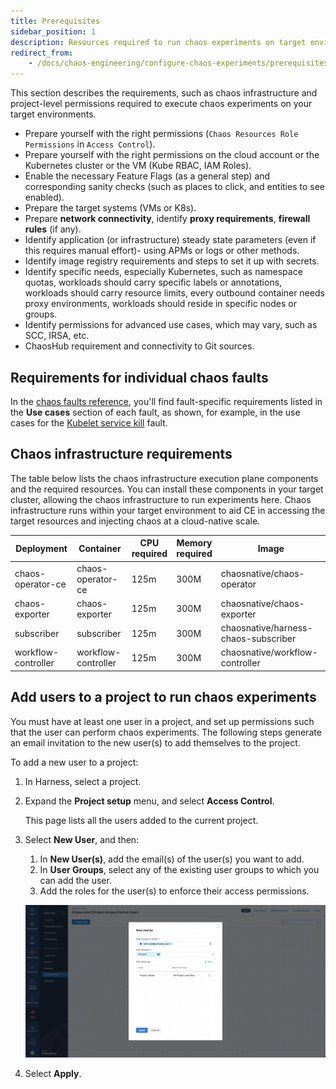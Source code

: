```yaml
---
title: Prerequisites
sidebar_position: 1
description: Resources required to run chaos experiments on target environments
redirect_from:
	- /docs/chaos-engineering/configure-chaos-experiments/prerequisites
---
```


This section describes the requirements, such as chaos infrastructure and project-level permissions required to execute chaos experiments on your target environments.

- Prepare yourself with the right permissions (`Chaos Resources Role Permissions` in `Access Control`).
- Prepare yourself with the right permissions on the cloud account or the Kubernetes cluster or the VM (Kube RBAC, IAM Roles).
- Enable the necessary Feature Flags (as a general step) and corresponding sanity checks (such as places to click, and entities to see enabled).
- Prepare the target systems (VMs or K8s).
- Prepare **network connectivity**, identify **proxy requirements**, **firewall rules** (if any).
- Identify application (or infrastructure) steady state parameters (even if this requires manual effort)- using APMs or logs or other methods.
- Identify image registry requirements and steps to set it up with secrets.
- Identify specific needs, especially Kubernetes, such as namespace quotas, workloads should carry specific labels or annotations, workloads should carry resource limits, every outbound container needs proxy environments, workloads should reside in specific nodes or groups.
- Identify permissions for advanced use cases, which may vary, such as SCC, IRSA, etc.
- ChaosHub requirement and connectivity to Git sources.

## Requirements for individual chaos faults

In the [chaos faults reference](/docs/chaos-engineering/chaos-faults/), you'll find fault-specific requirements listed in the **Use cases** section of each fault, as shown, for example, in the use cases for the [Kubelet service kill](/docs/chaos-engineering/chaos-faults/kubernetes/node/kubelet-service-kill#use-cases) fault.

## Chaos infrastructure requirements

The table below lists the chaos infrastructure execution plane components and the required resources. You can install these components in your target cluster, allowing the chaos infrastructure to run experiments here. Chaos infrastructure runs within your target environment to aid CE in accessing the target resources and injecting chaos at a cloud-native scale.

| Deployment | Container | CPU<br />required | Memory<br />required | Image |
|------------|-----------|-------------------|----------------------|-------|
| chaos-operator-ce  | chaos-operator-ce     | 125m | 300M | chaosnative/chaos-operator          |
| chaos-exporter     | chaos-exporter        | 125m | 300M | chaosnative/chaos-exporter          |
| subscriber         | subscriber            | 125m | 300M | chaosnative/harness-chaos-subscriber|
| workflow-controller| workflow-controller   | 125m | 300M | chaosnative/workflow-controller     |


## Add users to a project to run chaos experiments

You must have at least one user in a project, and set up permissions such that the user can perform chaos experiments. The following steps generate an email invitation to the new user(s) to add themselves to the project.

To add a new user to a project:

1. In Harness, select a project.

1. Expand the **Project setup** menu, and select **Access Control**.

	This page lists all the users added to the current project.

1. Select **New User**, and then:

	1. In **New User(s)**, add the email(s) of the user(s) you want to add.
	1. In **User Groups**, select any of the existing user groups to which you can add the user.
	1. Add the roles for the user(s) to enforce their access permissions.

	![Add New User](./static/add-new-user.png)

1. Select **Apply**.
